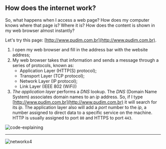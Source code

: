 ## How does the internet work?

So, what happens when I access a web page? How does my computer knows where that page is? Where it is? How does the content is shown in my web browser almost instantly?

Let's try this page: [http://www.pudim.com.br](http://www.pudim.com.br).

1. I open my web browser and fill in the address bar with the website address;
2. My web browser takes that information and sends a message through a series of protocols, known as:
    - Application Layer (HTTP(S) protocol);
    - Transport Layer (TCP protocol);
    - Network Layer (IP protocol);
    - Link Layer (IEEE 802 (WiFi))
3. _The application layer_ performs a _DNS_ lookup. The _DNS_ (Domain Name System) associates domain names to an _ip_ address. So, if I type [http://www.pudim.com.br](http://www.pudim.com.br) it will search for its _ip_. The application layer also will add a _port_ number to the _ip_, a number assigned to direct data to a specific service on the machine. HTTP is usually assigned to port `80` and HTTPS to port `443`.

![code-explaining](https://github.com/aloefflerj/roadmaps/assets/51006938/3418ba9e-7882-46a1-99ad-446a5368c5be)

---

![networkx4](https://github.com/aloefflerj/roadmaps/assets/51006938/103974cb-619f-43f0-9518-7b9092619a29)
